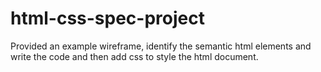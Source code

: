 # html-css-spec-project
Provided an example wireframe, identify the semantic html elements and write the code and then add css to style the html document.
